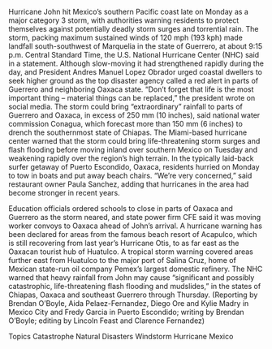 Hurricane John hit Mexico’s southern Pacific coast late on Monday as a major category 3 storm, with authorities warning residents to protect themselves against potentially deadly storm surges and torrential rain.
The storm, packing maximum sustained winds of 120 mph (193 kph) made landfall south-southwest of Marquelia in the state of Guerrero, at about 9:15 p.m. Central Standard Time, the U.S. National Hurricane Center (NHC) said in a statement.
Although slow-moving it had strengthened rapidly during the day, and President Andres Manuel Lopez Obrador urged coastal dwellers to seek higher ground as the top disaster agency called a red alert in parts of Guerrero and neighboring Oaxaca state.
“Don’t forget that life is the most important thing – material things can be replaced,” the president wrote on social media.
The storm could bring “extraordinary” rainfall to parts of Guerrero and Oaxaca, in excess of 250 mm (10 inches), said national water commission Conagua, which forecast more than 150 mm (6 inches) to drench the southernmost state of Chiapas.
The Miami-based hurricane center warned that the storm could bring life-threatening storm surges and flash flooding before moving inland over southern Mexico on Tuesday and weakening rapidly over the region’s high terrain.
In the typically laid-back surfer getaway of Puerto Escondido, Oaxaca, residents hurried on Monday to tow in boats and put away beach chairs.
“We’re very concerned,” said restaurant owner Paula Sanchez, adding that hurricanes in the area had become stronger in recent years.

Education officials ordered schools to close in parts of Oaxaca and Guerrero as the storm neared, and state power firm CFE said it was moving worker convoys to Oaxaca ahead of John’s arrival.
A hurricane warning has been declared for areas from the famous beach resort of Acapulco, which is still recovering from last year’s Hurricane Otis, to as far east as the Oaxacan tourist hub of Huatulco.
A tropical storm warning covered areas further east from Huatulco to the major port of Salina Cruz, home of Mexican state-run oil company Pemex’s largest domestic refinery.
The NHC warned that heavy rainfall from John may cause “significant and possibly catastrophic, life-threatening flash flooding and mudslides,” in the states of Chiapas, Oaxaca and southeast Guerrero through Thursday.
(Reporting by Brendan O’Boyle, Aida Pelaez-Fernandez, Diego Ore and Kylie Madry in Mexico City and Fredy Garcia in Puerto Escondido; writing by Brendan O’Boyle; editing by Lincoln Feast and Clarence Fernandez)

Topics
Catastrophe
Natural Disasters
Windstorm
Hurricane
Mexico
